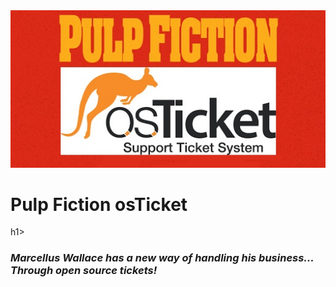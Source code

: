 <img src="pf.jpg">
<h1>Pulp Fiction osTicket</h1>h1>
<h3><i>Marcellus Wallace has a new way of handling his business... Through open source tickets!</i></h3>
